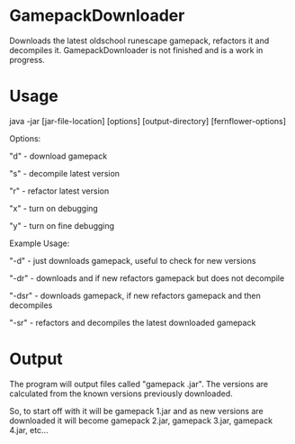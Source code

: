 # GamepackDownloader
Downloads the latest oldschool runescape gamepack, refactors it and decompiles it. GamepackDownloader is not finished and is a work in progress.

# Usage
java -jar [jar-file-location] [options] [output-directory] [fernflower-options]

Options:

"d" - download gamepack

"s" - decompile latest version

"r" - refactor latest version

"x" - turn on debugging

"y" - turn on fine debugging


Example Usage:

"-d" - just downloads gamepack, useful to check for new versions

"-dr" - downloads and if new refactors gamepack but does not decompile

"-dsr" - downloads gamepack, if new refactors gamepack and then decompiles

"-sr" - refactors and decompiles the latest downloaded gamepack


# Output
The program will output files called "gamepack <version>.jar". The versions are calculated from the known versions previously downloaded.

So, to start off with it will be gamepack 1.jar and as new versions are downloaded it will become gamepack 2.jar, gamepack 3.jar, gamepack 4.jar, etc...
